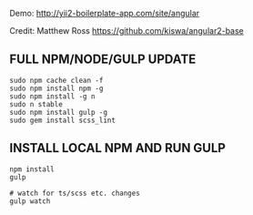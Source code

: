 Demo: http://yii2-boilerplate-app.com/site/angular

Credit: Matthew Ross https://github.com/kiswa/angular2-base

FULL NPM/NODE/GULP UPDATE
-------------------------

    sudo npm cache clean -f
    sudo npm install npm -g
    sudo npm install -g n
    sudo n stable
    sudo npm install gulp -g
    sudo gem install scss_lint


INSTALL LOCAL NPM AND RUN GULP
------------------------------

    npm install
    gulp

    # watch for ts/scss etc. changes
    gulp watch
